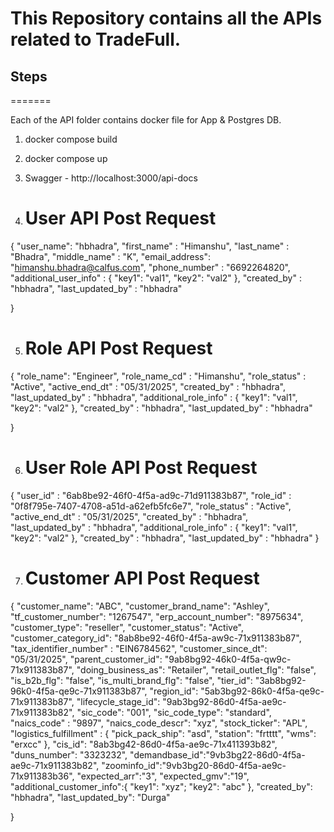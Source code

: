 # This Repository contains all the APIs related to TradeFull.

## Steps
=======

Each of the API folder contains docker file for App & Postgres DB.

1. docker compose build
2. docker compose up
3. Swagger - http://localhost:3000/api-docs

4. User API Post Request
   =====================

{
  "user_name": "hbhadra",
  "first_name" : "Himanshu",
  "last_name" : "Bhadra",
  "middle_name" : "K",
  "email_address": "himanshu.bhadra@calfus.com",
  "phone_number" : "6692264820",
  "additional_user_info" : { "key1": "val1", "key2": "val2" },
  "created_by" : "hbhadra",
  "last_updated_by" : "hbhadra"

}

5. Role API Post Request
   =====================

  {
  "role_name": "Engineer",
  "role_name_cd" : "Himanshu",
  "role_status" : "Active",
  "active_end_dt" : "05/31/2025",
  "created_by" : "hbhadra",
  "last_updated_by" : "hbhadra",
  "additional_role_info" : { "key1": "val1", "key2": "val2" },
  "created_by" : "hbhadra",
  "last_updated_by" : "hbhadra"

}

6. User Role API Post Request
   ==========================
{
  "user_id" : "6ab8be92-46f0-4f5a-ad9c-71d911383b87",
	"role_id" : "0f8f795e-7407-4708-a51d-a62efb5fc6e7",
  "role_status" : "Active",
  "active_end_dt" : "05/31/2025",
  "created_by" : "hbhadra",
  "last_updated_by" : "hbhadra",
  "additional_role_info" : { "key1": "val1", "key2": "val2" },
  "created_by" : "hbhadra",
  "last_updated_by" : "hbhadra"
}

7. Customer API Post Request
   =========================
{
 "customer_name": "ABC",
 "customer_brand_name": "Ashley",
 "tf_customer_number": "1267547",
 "erp_account_number": "8975634",
 "customer_type": "reseller",
 "customer_status": "Active",
 "customer_category_id": "8ab8be92-46f0-4f5a-aw9c-71x911383b87",
 "tax_identifier_number" : "EIN6784562",
 "customer_since_dt": "05/31/2025",
 "parent_customer_id": "9ab8bg92-46k0-4f5a-qw9c-71x911383b87",
 "doing_business_as": "Retailer",
 "retail_outlet_flg": "false",
 "is_b2b_flg": "false",
 "is_multi_brand_flg": "false",
 "tier_id": "3ab8bg92-96k0-4f5a-qe9c-71x911383b87",
 "region_id": "5ab3bg92-86k0-4f5a-qe9c-71x911383b87",
 "lifecycle_stage_id": "9ab3bg92-86d0-4f5a-ae9c-71x911383b82",
 "sic_code": "001",
 "sic_code_type": "standard",
 "naics_code" : "9897",
 "naics_code_descr": "xyz",
 "stock_ticker": "APL",
 "logistics_fulfillment" : { "pick_pack_ship": "asd", "station": "frtttt", "wms": "erxcc" },
 "cis_id": "8ab3bg42-86d0-4f5a-ae9c-71x411393b82",
 "duns_number": "3323232",
 "demandbase_id":"9vb3bg22-86d0-4f5a-ae9c-71x911383b82",
 "zoominfo_id":"9vb3bg20-86d0-4f5a-ae9c-71x911383b36",
 "expected_arr":"3",
 "expected_gmv":"19",
 "additional_customer_info":{ "key1": "xyz"; "key2": "abc" },
 "created_by": "hbhadra",
 "last_updated_by": "Durga"

}

   


